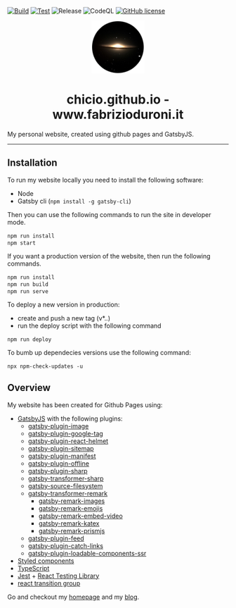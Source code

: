 [![Build](https://github.com/chicio/chicio.github.io/actions/workflows/build.yml/badge.svg)](https://github.com/chicio/chicio.github.io/actions/workflows/build.yml)
[![Test](https://github.com/chicio/chicio.github.io/actions/workflows/test.yml/badge.svg)](https://github.com/chicio/chicio.github.io/actions/workflows/test.yml)
![Release](https://github.com/chicio/chicio.github.io/workflows/Release/badge.svg)
![CodeQL](https://github.com/chicio/chicio.github.io/workflows/CodeQL/badge.svg)
[![GitHub license](https://img.shields.io/badge/license-MIT-blue.svg)](https://github.com/chicio/chicio.github.io/blob/master/LICENSE.md)

<p align="center">
  <a href="https://www.fabrizioduroni.it">
    <img alt="Fabrizio Duroni" src="https://github.com/chicio/chicio.github.io/blob/source/src/images/icon.png?raw=true" width="120" />
  </a>
</p>
<h1 align="center">
  chicio.github.io - www.fabrizioduroni.it
</h1>

My personal website, created using github pages and GatsbyJS.

***

## Installation

To run my website locally you need to install the following software:

- Node
- Gatsby cli (`npm install -g gatsby-cli`)

Then you can use the following commands to run the site in developer mode.

```shell
npm run install
npm start
```

If you want a production version of the website, then run the following commands.

```shell
npm run install
npm run build
npm run serve
```

To deploy a new version in production:

* create and push a new tag (v*.*.*)
* run the deploy script with the following command

```shell
npm run deploy
```

To bumb up dependecies versions use the following command: 

```shell
npx npm-check-updates -u 
```

## Overview

My website has been created for Github Pages using:


* [GatsbyJS](https://www.gatsbyjs.com/) with the following plugins:
    * [gatsby-plugin-image](https://www.gatsbyjs.com/docs/reference/built-in-components/gatsby-plugin-image/)
    * [gatsby-plugin-google-tag](https://www.gatsbyjs.com/plugins/gatsby-plugin-google-gtag/)
    * [gatsby-plugin-react-helmet](https://www.gatsbyjs.com/plugins/gatsby-plugin-react-helmet/)
    * [gatsby-plugin-sitemap](https://www.gatsbyjs.com/plugins/gatsby-plugin-sitemap/)
    * [gatsby-plugin-manifest](https://www.gatsbyjs.com/plugins/gatsby-plugin-manifest/)
    * [gatsby-plugin-offline](https://www.gatsbyjs.com/plugins/gatsby-plugin-offline/)
    * [gatsby-plugin-sharp](https://www.gatsbyjs.com/plugins/gatsby-plugin-sharp/)
    * [gatsby-transformer-sharp](https://www.gatsbyjs.com/plugins/gatsby-transformer-sharp/)
    * [gatsby-source-filesystem](https://www.gatsbyjs.com/plugins/gatsby-source-filesystem/)
    * [gatsby-transformer-remark](https://www.gatsbyjs.com/plugins/gatsby-transformer-remark/)
        * [gatsby-remark-images](https://www.gatsbyjs.com/plugins/gatsby-remark-images/)
        * [gatsby-remark-emojis](https://www.gatsbyjs.com/plugins/gatsby-remark-emojis/)
        * [gatsby-remark-embed-video](https://www.gatsbyjs.com/plugins/gatsby-remark-embed-video/)
        * [gatsby-remark-katex](https://www.gatsbyjs.com/plugins/gatsby-remark-katex/)
        * [gatsby-remark-prismjs](https://www.gatsbyjs.com/plugins/gatsby-remark-prismjs/)
    * [gatsby-plugin-feed](https://www.gatsbyjs.com/plugins/gatsby-plugin-feed/)
    * [gatsby-plugin-catch-links](https://www.gatsbyjs.com/plugins/gatsby-plugin-catch-links/)
    * [gatsby-plugin-loadable-components-ssr](https://www.gatsbyjs.com/plugins/gatsby-plugin-loadable-components-ssr/)
* [Styled components](https://styled-components.com)
* [TypeScript](https://www.typescriptlang.org) 
* [Jest](https://github.com/facebook/jest) + [React Testing Library](https://github.com/testing-library/react-testing-library)
* [react transition group](https://reactcommunity.org/react-transition-group/)

Go and checkout my [homepage](https://www.fabrizioduroni.it "homepage") and my [blog](https://www.fabrizioduroni.it/blog/ "blog").
